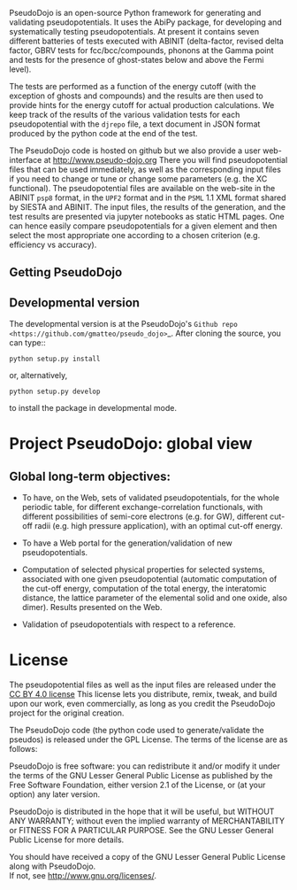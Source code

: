 
PseudoDojo is an open-source Python framework for generating and validating pseudopotentials.
It uses the AbiPy package, for developing and systematically testing pseudopotentials. 
At present it contains seven different batteries of tests executed with ABINIT (delta-factor, 
revised delta factor, GBRV tests for fcc/bcc/compounds, phonons at the Gamma point and 
tests for the presence of ghost-states below and above the Fermi level).

The tests are performed as a function of the energy cutoff (with the exception of ghosts and compounds) 
and the results are then used to provide hints for the energy cutoff for actual production calculations. 
We keep track of the results of the various validation tests for each pseudopotential with the `djrepo` file, 
a text document in JSON format produced by the python code at the end of the test. 

The PseudoDojo code is hosted on github but we also provide a user web-interface at <http://www.pseudo-dojo.org>
There you will find pseudopotential files that can be used immediately, 
as well as the corresponding input files if you need to change or tune or change some parameters 
(e.g. the XC functional).
The pseudopotential files are available on the web-site in the ABINIT `psp8` format, 
in the `UPF2` format and in the `PSML` 1.1 XML format shared by SIESTA and ABINIT. 
The input files, the results of the generation, and the test results are presented via jupyter notebooks 
as static HTML pages. 
One can hence easily compare pseudopotentials for a given element and then select the most appropriate 
one according to a chosen criterion (e.g. efficiency vs accuracy).  


Getting PseudoDojo
------------------

Developmental version
---------------------

The developmental version is at the PseudoDojo's `Github repo <https://github.com/gmatteo/pseudo_dojo>`_. 
After cloning the source, you can type::

    python setup.py install

or, alternatively,

    python setup.py develop

to install the package in developmental mode.

<!--
Stable version
==============

The version at the Python Package Index (PyPI) is always the latest stable
release that will be hopefully, be relatively bug-free. The easiest way to
install PseudoDojo is to use pip, as follows::

    pip install pseudo_dojo
-->


Project PseudoDojo: global view
===============================

Global long-term objectives:
----------------------------

- To have, on the Web, sets of validated pseudopotentials, for the whole periodic table,
  for different exchange-correlation functionals, with different possibilities of 
  semi-core electrons (e.g. for GW), different cut-off radii (e.g. high pressure application), 
  with an optimal cut-off energy.

- To have a Web portal for the generation/validation of new pseudopotentials.

- Computation of selected physical properties for selected systems, associated with one 
  given pseudopotential (automatic computation of the cut-off energy, computation of the 
  total energy, the interatomic distance, the lattice parameter of the elemental solid 
  and one oxide, also dimer). Results presented on the Web.

- Validation of pseudopotentials with respect to a reference.

License
=======

The pseudopotential files as well as the input files are released under the 
[CC BY 4.0 license](https://creativecommons.org/licenses/by/4.0/legalcode)
This license lets you distribute, remix, tweak, and build upon our work, even commercially, 
as long as you credit the PseudoDojo project for the original creation. 

The PseudoDojo code (the python code used to generate/validate the pseudos) 
is released under the GPL License. 
The terms of the license are as follows:

PseudoDojo is free software: you can redistribute it and/or modify
it under the terms of the GNU Lesser General Public License as published by
the Free Software Foundation, either version 2.1 of the License, or
(at your option) any later version.

PseudoDojo is distributed in the hope that it will be useful,
but WITHOUT ANY WARRANTY; without even the implied warranty of
MERCHANTABILITY or FITNESS FOR A PARTICULAR PURPOSE.  See the
GNU Lesser General Public License for more details.

You should have received a copy of the GNU Lesser General Public License along with PseudoDojo.  
If not, see <http://www.gnu.org/licenses/>.
